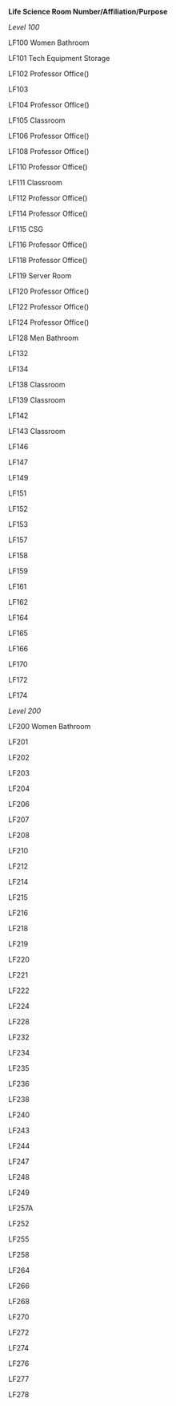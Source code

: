 **Life Science Room Number/Affiliation/Purpose**

*Level 100*

LF100 Women Bathroom

LF101 Tech Equipment Storage 

LF102 Professor Office()

LF103 

LF104 Professor Office()

LF105 Classroom

LF106 Professor Office()

LF108 Professor Office()

LF110 Professor Office()

LF111 Classroom

LF112 Professor Office()

LF114 Professor Office()

LF115 CSG

LF116 Professor Office()

LF118 Professor Office()

LF119 Server Room

LF120 Professor Office()

LF122 Professor Office()

LF124 Professor Office()

LF128 Men Bathroom

LF132 

LF134 

LF138 Classroom

LF139 Classroom

LF142 

LF143 Classroom

LF146

LF147 

LF149

LF151

LF152

LF153

LF157

LF158

LF159

LF161

LF162

LF164

LF165

LF166

LF170

LF172

LF174

*Level 200*

LF200 Women Bathroom

LF201

LF202

LF203

LF204

LF206

LF207

LF208

LF210

LF212

LF214

LF215

LF216

LF218

LF219

LF220

LF221

LF222

LF224

LF228
 
LF232

LF234

LF235

LF236

LF238

LF240

LF243

LF244

LF247

LF248

LF249

LF257A

LF252

LF255

LF258

LF264

LF266

LF268

LF270

LF272

LF274

LF276

LF277

LF278

